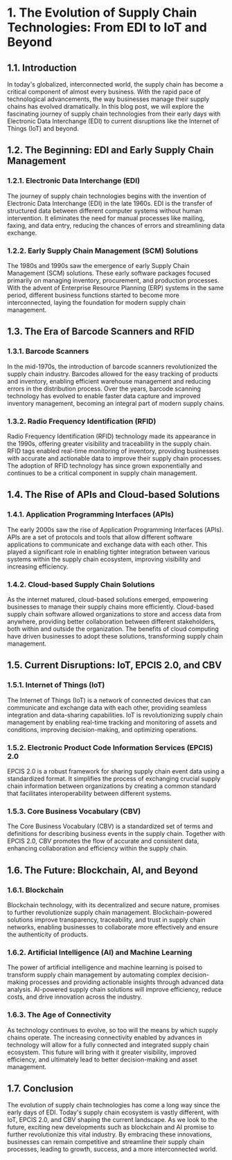 # 1. The Evolution of Supply Chain Technologies: From EDI to IoT and Beyond

## 1.1. Introduction

In today's globalized, interconnected world, the supply chain has become a critical component of almost every business. With the rapid pace of technological advancements, the way businesses manage their supply chains has evolved dramatically. In this blog post, we will explore the fascinating journey of supply chain technologies from their early days with Electronic Data Interchange (EDI) to current disruptions like the Internet of Things (IoT) and beyond.

## 1.2. The Beginning: EDI and Early Supply Chain Management

### 1.2.1. Electronic Data Interchange (EDI)

The journey of supply chain technologies begins with the invention of Electronic Data Interchange (EDI) in the late 1960s. EDI is the transfer of structured data between different computer systems without human intervention. It eliminates the need for manual processes like mailing, faxing, and data entry, reducing the chances of errors and streamlining data exchange.

### 1.2.2. Early Supply Chain Management (SCM) Solutions

The 1980s and 1990s saw the emergence of early Supply Chain Management (SCM) solutions. These early software packages focused primarily on managing inventory, procurement, and production processes. With the advent of Enterprise Resource Planning (ERP) systems in the same period, different business functions started to become more interconnected, laying the foundation for modern supply chain management.

## 1.3. The Era of Barcode Scanners and RFID

### 1.3.1. Barcode Scanners

In the mid-1970s, the introduction of barcode scanners revolutionized the supply chain industry. Barcodes allowed for the easy tracking of products and inventory, enabling efficient warehouse management and reducing errors in the distribution process. Over the years, barcode scanning technology has evolved to enable faster data capture and improved inventory management, becoming an integral part of modern supply chains.

### 1.3.2. Radio Frequency Identification (RFID)

Radio Frequency Identification (RFID) technology made its appearance in the 1990s, offering greater visibility and traceability in the supply chain. RFID tags enabled real-time monitoring of inventory, providing businesses with accurate and actionable data to improve their supply chain processes. The adoption of RFID technology has since grown exponentially and continues to be a critical component in supply chain management.

## 1.4. The Rise of APIs and Cloud-based Solutions

### 1.4.1. Application Programming Interfaces (APIs)

The early 2000s saw the rise of Application Programming Interfaces (APIs). APIs are a set of protocols and tools that allow different software applications to communicate and exchange data with each other. This played a significant role in enabling tighter integration between various systems within the supply chain ecosystem, improving visibility and increasing efficiency.

### 1.4.2. Cloud-based Supply Chain Solutions

As the internet matured, cloud-based solutions emerged, empowering businesses to manage their supply chains more efficiently. Cloud-based supply chain software allowed organizations to store and access data from anywhere, providing better collaboration between different stakeholders, both within and outside the organization. The benefits of cloud computing have driven businesses to adopt these solutions, transforming supply chain management.

## 1.5. Current Disruptions: IoT, EPCIS 2.0, and CBV

### 1.5.1. Internet of Things (IoT)

The Internet of Things (IoT) is a network of connected devices that can communicate and exchange data with each other, providing seamless integration and data-sharing capabilities. IoT is revolutionizing supply chain management by enabling real-time tracking and monitoring of assets and conditions, improving decision-making, and optimizing operations.

### 1.5.2. Electronic Product Code Information Services (EPCIS) 2.0

EPCIS 2.0 is a robust framework for sharing supply chain event data using a standardized format. It simplifies the process of exchanging crucial supply chain information between organizations by creating a common standard that facilitates interoperability between different systems.

### 1.5.3. Core Business Vocabulary (CBV)

The Core Business Vocabulary (CBV) is a standardized set of terms and definitions for describing business events in the supply chain. Together with EPCIS 2.0, CBV promotes the flow of accurate and consistent data, enhancing collaboration and efficiency within the supply chain.

## 1.6. The Future: Blockchain, AI, and Beyond

### 1.6.1. Blockchain

Blockchain technology, with its decentralized and secure nature, promises to further revolutionize supply chain management. Blockchain-powered solutions improve transparency, traceability, and trust in supply chain networks, enabling businesses to collaborate more effectively and ensure the authenticity of products.

### 1.6.2. Artificial Intelligence (AI) and Machine Learning

The power of artificial intelligence and machine learning is poised to transform supply chain management by automating complex decision-making processes and providing actionable insights through advanced data analysis. AI-powered supply chain solutions will improve efficiency, reduce costs, and drive innovation across the industry.

### 1.6.3. The Age of Connectivity

As technology continues to evolve, so too will the means by which supply chains operate. The increasing connectivity enabled by advances in technology will allow for a fully connected and integrated supply chain ecosystem. This future will bring with it greater visibility, improved efficiency, and ultimately lead to better decision-making and asset management.

## 1.7. Conclusion

The evolution of supply chain technologies has come a long way since the early days of EDI. Today's supply chain ecosystem is vastly different, with IoT, EPCIS 2.0, and CBV shaping the current landscape. As we look to the future, exciting new developments such as blockchain and AI promise to further revolutionize this vital industry. By embracing these innovations, businesses can remain competitive and streamline their supply chain processes, leading to growth, success, and a more interconnected world.